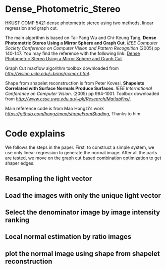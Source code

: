 # Dense_Photometric_Stereo
HKUST COMP 5421 dense photometric stereo using two methods, linear regression and graph cut.

The main algorithm is based on Tai-Pang Wu and Chi-Keung Tang, **Dense Photometric Stereo Using a Mirror Sphere and Graph Cut**, *IEEE Computer Society Conference on Computer Vision and Pattern Recognition* (2005) pp 140-147. You may find the reference with the following link: [Dense Photometric Stereo Using a Mirror Sphere and Graph Cut](https://ieeexplore.ieee.org/document/1467260/).<br>

Graph Cut maxflow algorithm toolbox downloaded from *http://vision.ucla.edu/~brian/gcmex.html*.

Shape from shapelet reconstruction is from Peter Kovesi, **Shapelets Correlated with Surface Normals Produce Surfaces**. *IEEE International Conference on Computer Vision*. (2005) pp 994-1001. Toolbox downloaded from *http://www.csse.uwa.edu.au/~pk/Research/MatlabFns/*.

Main reference code is from Mao Hongzi's work *https://github.com/hongzimao/shapeFromShading*, Thanks to him.

# Code explains
We follows the steps in the paper. First, to construct a simple system, we use only linear regression to generate the normal image. After all the parts are tested, we move on the graph cut based combination optimization to get shaper edges.

## Resampling the light vector


## Load the images with only the unique light vector


## Select the denominator image by image intensity ranking


## Local normal estimation by ratio images


## plot the normal image using shape from shapelet reconstruction
